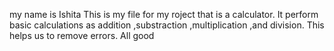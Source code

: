 my name is Ishita
This is my file for my roject that is a calculator.
It  perform basic calculations as addition ,substraction ,multiplication ,and division.
This helps us to remove errors.
All good
